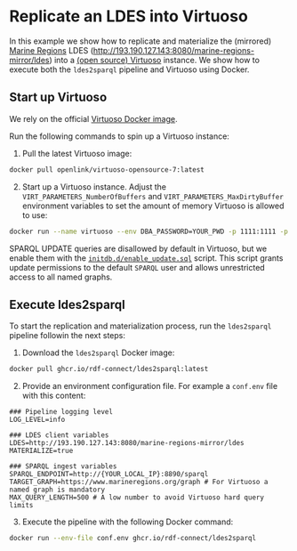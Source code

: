 # Replicate an LDES into Virtuoso

In this example we show how to replicate and materialize the (mirrored) [Marine Regions](https://marineregions.org) LDES (<http://193.190.127.143:8080/marine-regions-mirror/ldes>) into a [(open source) Virtuoso](https://vos.openlinksw.com/owiki/wiki/VOS) instance. We show how to execute both the `ldes2sparql` pipeline and Virtuoso using Docker.

## Start up Virtuoso

We rely on the official [Virtuoso Docker image](https://hub.docker.com/r/openlink/virtuoso-opensource-7/). 

Run the following commands to spin up a Virtuoso instance:

1. Pull the latest Virtuoso image:
```bash
docker pull openlink/virtuoso-opensource-7:latest
```
2. Start up a Virtuoso instance. Adjust the `VIRT_PARAMETERS_NumberOfBuffers` and `VIRT_PARAMETERS_MaxDirtyBuffer` environment variables to set the amount of memory Virtuoso is allowed to use:
```bash
docker run --name virtuoso --env DBA_PASSWORD=YOUR_PWD -p 1111:1111 -p 8890:8890 -v `pwd`:/database -v `pwd`/initdb.d:/initdb.d -it -e VIRT_PARAMETERS_NumberOfBuffers=2720000 -e VIRT_PARAMETERS_MaxDirtyBuffers=2000000 openlink/virtuoso-opensource-7:latest
```
SPARQL UPDATE queries are disallowed by default in Virtuoso, but we enable them with the [`initdb.d/enable_update.sql`](https://github.com/rdf-connect/ldes2sparql/blob/main/examples/virtuoso/initdb.d/enable_update.sql) script. This script grants update permissions to the default `SPARQL` user and allows unrestricted access to all named graphs. 

## Execute ldes2sparql

To start the replication and materialization process, run the `ldes2sparql` pipeline followin the next steps:

1. Download the `ldes2sparql` Docker image:
```bash
docker pull ghcr.io/rdf-connect/ldes2sparql:latest
```
2. Provide an environment configuration file. For example a `conf.env` file with this content:
```dotenv
### Pipeline logging level
LOG_LEVEL=info

### LDES client variables
LDES=http://193.190.127.143:8080/marine-regions-mirror/ldes
MATERIALIZE=true

### SPARQL ingest variables
SPARQL_ENDPOINT=http://{YOUR_LOCAL_IP}:8890/sparql
TARGET_GRAPH=https://www.marineregions.org/graph # For Virtuoso a named graph is mandatory
MAX_QUERY_LENGTH=500 # A low number to avoid Virtuoso hard query limits
```
3. Execute the pipeline with the following Docker command:
```bash
docker run --env-file conf.env ghcr.io/rdf-connect/ldes2sparql
```